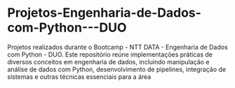 # Projetos-Engenharia-de-Dados-com-Python---DUO
Projetos realizados durante o Bootcamp - NTT DATA - Engenharia de Dados com Python - DUO. Este repositório reúne implementações práticas de diversos conceitos em engenharia de dados, incluindo manipulação e análise de dados com Python, desenvolvimento de pipelines, integração de sistemas e outras técnicas essenciais para a área
